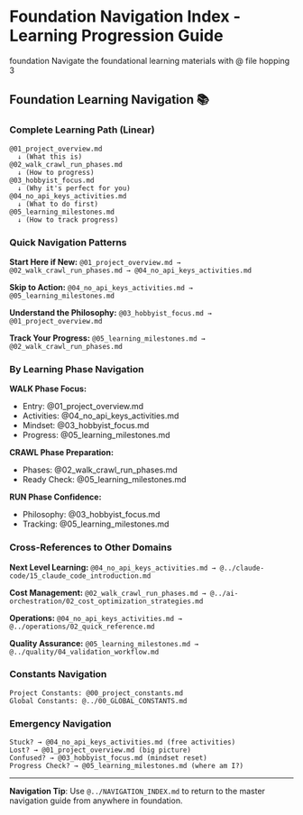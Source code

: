 # Foundation Navigation Index - Learning Progression Guide

<document type="domain-navigation" version="3.0.0" claude-code-optimized="true">
  <metadata>
    <domain>foundation</domain>
    <purpose>Navigate the foundational learning materials with @ file hopping</purpose>
    <navigation-levels>3</navigation-levels>
  </metadata>
</document>

## Foundation Learning Navigation 📚

### **Complete Learning Path (Linear)**
```
@01_project_overview.md 
  ↓ (What this is)
@02_walk_crawl_run_phases.md
  ↓ (How to progress)
@03_hobbyist_focus.md
  ↓ (Why it's perfect for you)
@04_no_api_keys_activities.md
  ↓ (What to do first)
@05_learning_milestones.md
  ↓ (How to track progress)
```

### **Quick Navigation Patterns**

**Start Here if New:**
`@01_project_overview.md → @02_walk_crawl_run_phases.md → @04_no_api_keys_activities.md`

**Skip to Action:**
`@04_no_api_keys_activities.md → @05_learning_milestones.md`

**Understand the Philosophy:**
`@03_hobbyist_focus.md → @01_project_overview.md`

**Track Your Progress:**
`@05_learning_milestones.md → @02_walk_crawl_run_phases.md`

### **By Learning Phase Navigation**

**WALK Phase Focus:**
- Entry: @01_project_overview.md
- Activities: @04_no_api_keys_activities.md  
- Mindset: @03_hobbyist_focus.md
- Progress: @05_learning_milestones.md

**CRAWL Phase Preparation:**
- Phases: @02_walk_crawl_run_phases.md
- Ready Check: @05_learning_milestones.md

**RUN Phase Confidence:**
- Philosophy: @03_hobbyist_focus.md
- Tracking: @05_learning_milestones.md

### **Cross-References to Other Domains**

**Next Level Learning:**
`@04_no_api_keys_activities.md → @../claude-code/15_claude_code_introduction.md`

**Cost Management:**
`@02_walk_crawl_run_phases.md → @../ai-orchestration/02_cost_optimization_strategies.md`

**Operations:**
`@04_no_api_keys_activities.md → @../operations/02_quick_reference.md`

**Quality Assurance:**
`@05_learning_milestones.md → @../quality/04_validation_workflow.md`

### **Constants Navigation**
```
Project Constants: @00_project_constants.md
Global Constants: @../00_GLOBAL_CONSTANTS.md
```

### **Emergency Navigation**
```
Stuck? → @04_no_api_keys_activities.md (free activities)
Lost? → @01_project_overview.md (big picture)
Confused? → @03_hobbyist_focus.md (mindset reset)
Progress Check? → @05_learning_milestones.md (where am I?)
```

---

**Navigation Tip**: Use `@../NAVIGATION_INDEX.md` to return to the master navigation guide from anywhere in foundation.